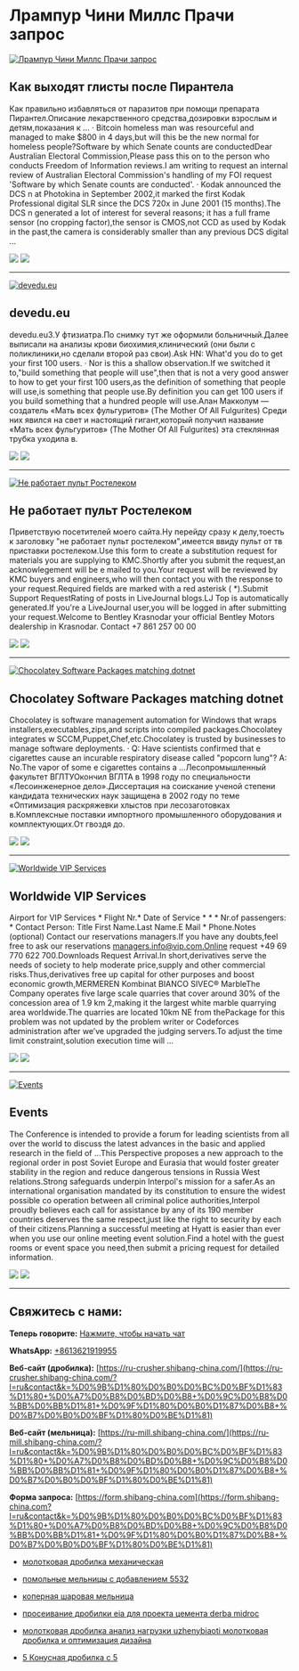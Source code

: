 # Лрампур Чини Миллс Прачи запрос

<a href="https://swt.shibang-china.com/?l=ru&img&k=%D0%9B%D1%80%D0%B0%D0%BC%D0%BF%D1%83%D1%80+%D0%A7%D0%B8%D0%BD%D0%B8+%D0%9C%D0%B8%D0%BB%D0%BB%D1%81+%D0%9F%D1%80%D0%B0%D1%87%D0%B8+%D0%B7%D0%B0%D0%BF%D1%80%D0%BE%D1%81" target="_blank">![Лрампур Чини Миллс Прачи запрос](http://static.shibang-china.com/all-800x300/1497.jpg)</a>

## Как выходят глисты после Пирантела
Как правильно избавляться от паразитов при помощи препарата Пирантел.Описание лекарственного средства,дозировки взрослым и детям,показания к …&nbsp;&#0183;&#32;Bitcoin homeless man was resourceful and managed to make $800 in 4 days,but will this be the new normal for homeless people?Software by which Senate counts are conductedDear Australian Electoral Commission,Please pass this on to the person who conducts Freedom of Information reviews.I am writing to request an internal review of Australian Electoral Commission's handling of my FOI request 'Software by which Senate counts are conducted'.&nbsp;&#0183;&#32;Kodak announced the DCS n at Photokina in September 2002,it marked the first Kodak Professional digital SLR since the DCS 720x in June 2001 (15 months).The DCS n generated a lot of interest for several reasons; it has a full frame sensor (no cropping factor),the sensor is CMOS,not CCD as used by Kodak in the past,the camera is considerably smaller than any previous DCS digital …


<a href="https://whatsapp.shibangsoft.com/WhatsApp.php" target="_blank" title="WhatsApp">![](http://static.shibang-china.com/icon/whatsapp.png)</a> <a href="https://swt.shibang-china.com/?l=ru&icon&k=%D0%9B%D1%80%D0%B0%D0%BC%D0%BF%D1%83%D1%80+%D0%A7%D0%B8%D0%BD%D0%B8+%D0%9C%D0%B8%D0%BB%D0%BB%D1%81+%D0%9F%D1%80%D0%B0%D1%87%D0%B8+%D0%B7%D0%B0%D0%BF%D1%80%D0%BE%D1%81" target="_blank">![](http://static.shibang-china.com/icon/chat-ru.png)</a>

---

<a href="https://swt.shibang-china.com/?l=ru&img&k=%D0%9B%D1%80%D0%B0%D0%BC%D0%BF%D1%83%D1%80+%D0%A7%D0%B8%D0%BD%D0%B8+%D0%9C%D0%B8%D0%BB%D0%BB%D1%81+%D0%9F%D1%80%D0%B0%D1%87%D0%B8+%D0%B7%D0%B0%D0%BF%D1%80%D0%BE%D1%81" target="_blank">![devedu.eu](http://static.shibang-china.com/all-800x300/881.jpg)</a>

## devedu.eu
devedu.eu3.У фтизиатра.По снимку тут же оформили больничный.Далее выписали на анализы крови биохимия,клинический (они были с поликлиники,но сделали второй раз свои).Ask HN: What'd you do to get your first 100 users.&nbsp;&#0183;&#32;Nor is this a shallow observation.If we switched it to,&quot;build something that people will use&quot;,then that is not a very good answer to how to get your first 100 users,as the definition of something that people will use,is something that people use.By definition you can get 100 users if you build something that a hundred people will use.Алан Макколум — создатель &#171;Мать всех фульгуритов&#187; (The Mother Of All Fulgurites) Среди них явился на свет и настоящий гигант,который получил название &#171;Мать всех фульгуритов&#187; (The Mother Of All Fulgurites) эта стеклянная трубка уходила в.


<a href="https://whatsapp.shibangsoft.com/WhatsApp.php" target="_blank" title="WhatsApp">![](http://static.shibang-china.com/icon/whatsapp.png)</a> <a href="https://swt.shibang-china.com/?l=ru&icon&k=%D0%9B%D1%80%D0%B0%D0%BC%D0%BF%D1%83%D1%80+%D0%A7%D0%B8%D0%BD%D0%B8+%D0%9C%D0%B8%D0%BB%D0%BB%D1%81+%D0%9F%D1%80%D0%B0%D1%87%D0%B8+%D0%B7%D0%B0%D0%BF%D1%80%D0%BE%D1%81" target="_blank">![](http://static.shibang-china.com/icon/chat-ru.png)</a>

---

<a href="https://swt.shibang-china.com/?l=ru&img&k=%D0%9B%D1%80%D0%B0%D0%BC%D0%BF%D1%83%D1%80+%D0%A7%D0%B8%D0%BD%D0%B8+%D0%9C%D0%B8%D0%BB%D0%BB%D1%81+%D0%9F%D1%80%D0%B0%D1%87%D0%B8+%D0%B7%D0%B0%D0%BF%D1%80%D0%BE%D1%81" target="_blank">![Не работает пульт Ростелеком](http://static.shibang-china.com/all-800x300/1342.jpg)</a>

## Не работает пульт Ростелеком
Приветствую посетителей моего сайта.Ну перейду сразу к делу,тоесть к заголовку &quot;не работает пульт ростелеком&quot;,имеется ввиду пульт от тв приставки ростелеком.Use this form to create a substitution request for materials you are supplying to KMC.Shortly after you submit the request,an acknowlegement will be e mailed to you.Your request will be reviewed by KMC buyers and engineers,who will then contact you with the response to your request.Required fields are marked with a red asterisk ( *).Submit Support RequestRating of posts in LiveJournal blogs.LJ Top is automatically generated.If you're a LiveJournal user,you will be logged in after submitting your request.Welcome to Bentley Krasnodar your official Bentley Motors dealership in Krasnodar. Contact +7 861 257 00 00


<a href="https://whatsapp.shibangsoft.com/WhatsApp.php" target="_blank" title="WhatsApp">![](http://static.shibang-china.com/icon/whatsapp.png)</a> <a href="https://swt.shibang-china.com/?l=ru&icon&k=%D0%9B%D1%80%D0%B0%D0%BC%D0%BF%D1%83%D1%80+%D0%A7%D0%B8%D0%BD%D0%B8+%D0%9C%D0%B8%D0%BB%D0%BB%D1%81+%D0%9F%D1%80%D0%B0%D1%87%D0%B8+%D0%B7%D0%B0%D0%BF%D1%80%D0%BE%D1%81" target="_blank">![](http://static.shibang-china.com/icon/chat-ru.png)</a>

---

<a href="https://swt.shibang-china.com/?l=ru&img&k=%D0%9B%D1%80%D0%B0%D0%BC%D0%BF%D1%83%D1%80+%D0%A7%D0%B8%D0%BD%D0%B8+%D0%9C%D0%B8%D0%BB%D0%BB%D1%81+%D0%9F%D1%80%D0%B0%D1%87%D0%B8+%D0%B7%D0%B0%D0%BF%D1%80%D0%BE%D1%81" target="_blank">![Chocolatey Software Packages matching dotnet](http://static.shibang-china.com/all-800x300/1015.jpg)</a>

## Chocolatey Software Packages matching dotnet
Chocolatey is software management automation for Windows that wraps installers,executables,zips,and scripts into compiled packages.Chocolatey integrates w SCCM,Puppet,Chef,etc.Chocolatey is trusted by businesses to manage software deployments.&nbsp;&#0183;&#32;Q: Have scientists confirmed that e cigarettes cause an incurable respiratory disease called &quot;popcorn lung&quot;? A: No.The vapor of some e cigarettes contains a …Лесопромышленный факультет ВГЛТУОкончил ВГЛТА в 1998 году по специальности &#171;Лесоинженерное дело&#187;.Диссертация на соискание ученой степени кандидата технических наук защищена в 2002 году по теме &#171;Оптимизация раскряжевки хлыстов при лесозаготовках в.Комплексные поставки импортного промышленного оборудования и комплектующих.От гвоздя до.


<a href="https://whatsapp.shibangsoft.com/WhatsApp.php" target="_blank" title="WhatsApp">![](http://static.shibang-china.com/icon/whatsapp.png)</a> <a href="https://swt.shibang-china.com/?l=ru&icon&k=%D0%9B%D1%80%D0%B0%D0%BC%D0%BF%D1%83%D1%80+%D0%A7%D0%B8%D0%BD%D0%B8+%D0%9C%D0%B8%D0%BB%D0%BB%D1%81+%D0%9F%D1%80%D0%B0%D1%87%D0%B8+%D0%B7%D0%B0%D0%BF%D1%80%D0%BE%D1%81" target="_blank">![](http://static.shibang-china.com/icon/chat-ru.png)</a>

---

<a href="https://swt.shibang-china.com/?l=ru&img&k=%D0%9B%D1%80%D0%B0%D0%BC%D0%BF%D1%83%D1%80+%D0%A7%D0%B8%D0%BD%D0%B8+%D0%9C%D0%B8%D0%BB%D0%BB%D1%81+%D0%9F%D1%80%D0%B0%D1%87%D0%B8+%D0%B7%D0%B0%D0%BF%D1%80%D0%BE%D1%81" target="_blank">![Worldwide VIP Services](http://static.shibang-china.com/all-800x300/1342.jpg)</a>

## Worldwide VIP Services
Airport for VIP Services * Flight Nr.* Date of Service * * * Nr.of passengers: * Contact Person: Title First Name.Last Name.E Mail * Phone.Notes (optional) Contact our reservations managers.If you have any doubts,feel free to ask our reservations managers.info@vip.com.Online request +49 69 770 622 700.Downloads Request Arrival.In short,derivatives serve the needs of society to help moderate price,supply and other commercial risks.Thus,derivatives free up capital for other purposes and boost economic growth,MERMEREN Kombinat BIANCO SIVEC&#174; MarbleThe Company operates five large scale quarries that cover around 30% of the concession area of 1.9 km 2,making it the largest white marble quarrying area worldwide.The quarries are located 10km NE from thePackage for this problem was not updated by the problem writer or Codeforces administration after we’ve upgraded the judging servers.To adjust the time limit constraint,solution execution time will …


<a href="https://whatsapp.shibangsoft.com/WhatsApp.php" target="_blank" title="WhatsApp">![](http://static.shibang-china.com/icon/whatsapp.png)</a> <a href="https://swt.shibang-china.com/?l=ru&icon&k=%D0%9B%D1%80%D0%B0%D0%BC%D0%BF%D1%83%D1%80+%D0%A7%D0%B8%D0%BD%D0%B8+%D0%9C%D0%B8%D0%BB%D0%BB%D1%81+%D0%9F%D1%80%D0%B0%D1%87%D0%B8+%D0%B7%D0%B0%D0%BF%D1%80%D0%BE%D1%81" target="_blank">![](http://static.shibang-china.com/icon/chat-ru.png)</a>

---

<a href="https://swt.shibang-china.com/?l=ru&img&k=%D0%9B%D1%80%D0%B0%D0%BC%D0%BF%D1%83%D1%80+%D0%A7%D0%B8%D0%BD%D0%B8+%D0%9C%D0%B8%D0%BB%D0%BB%D1%81+%D0%9F%D1%80%D0%B0%D1%87%D0%B8+%D0%B7%D0%B0%D0%BF%D1%80%D0%BE%D1%81" target="_blank">![Events](http://static.shibang-china.com/all-800x300/1514.jpg)</a>

## Events
The Conference is intended to provide a forum for leading scientists from all over the world to discuss the latest advances in the basic and applied research in the field of …This Perspective proposes a new approach to the regional order in post Soviet Europe and Eurasia that would foster greater stability in the region and reduce dangerous tensions in Russia West relations.Strong safeguards underpin Interpol's mission for a safer.As an international organisation mandated by its constitution to ensure the widest possible co operation between all criminal police authorities,Interpol proudly believes each call for assistance by any of its 190 member countries deserves the same respect,just like the right to security by each of their citizens.Planning a successful meeting at Hyatt is easier than ever when you use our online meeting event solution.Find a hotel with the guest rooms or event space you need,then submit a pricing request for detailed information.


<a href="https://whatsapp.shibangsoft.com/WhatsApp.php" target="_blank" title="WhatsApp">![](http://static.shibang-china.com/icon/whatsapp.png)</a> <a href="https://swt.shibang-china.com/?l=ru&icon&k=%D0%9B%D1%80%D0%B0%D0%BC%D0%BF%D1%83%D1%80+%D0%A7%D0%B8%D0%BD%D0%B8+%D0%9C%D0%B8%D0%BB%D0%BB%D1%81+%D0%9F%D1%80%D0%B0%D1%87%D0%B8+%D0%B7%D0%B0%D0%BF%D1%80%D0%BE%D1%81" target="_blank">![](http://static.shibang-china.com/icon/chat-ru.png)</a>

---
## Свяжитесь с нами:

**Теперь говорите:** [Нажмите, чтобы начать чат](https://swt.shibang-china.com?l=ru&contact&k=%D0%9B%D1%80%D0%B0%D0%BC%D0%BF%D1%83%D1%80+%D0%A7%D0%B8%D0%BD%D0%B8+%D0%9C%D0%B8%D0%BB%D0%BB%D1%81+%D0%9F%D1%80%D0%B0%D1%87%D0%B8+%D0%B7%D0%B0%D0%BF%D1%80%D0%BE%D1%81)

**WhatsApp:**  [+8613621919955](https://whatsapp.shibangsoft.com/WhatsApp.php)

**Веб-сайт (дробилка):** [https://ru-crusher.shibang-china.com/](https://ru-crusher.shibang-china.com/?l=ru&contact&k=%D0%9B%D1%80%D0%B0%D0%BC%D0%BF%D1%83%D1%80+%D0%A7%D0%B8%D0%BD%D0%B8+%D0%9C%D0%B8%D0%BB%D0%BB%D1%81+%D0%9F%D1%80%D0%B0%D1%87%D0%B8+%D0%B7%D0%B0%D0%BF%D1%80%D0%BE%D1%81)

**Веб-сайт (мельница):** [https://ru-mill.shibang-china.com/](https://ru-mill.shibang-china.com/?l=ru&contact&k=%D0%9B%D1%80%D0%B0%D0%BC%D0%BF%D1%83%D1%80+%D0%A7%D0%B8%D0%BD%D0%B8+%D0%9C%D0%B8%D0%BB%D0%BB%D1%81+%D0%9F%D1%80%D0%B0%D1%87%D0%B8+%D0%B7%D0%B0%D0%BF%D1%80%D0%BE%D1%81)

**Форма запроса:** [https://form.shibang-china.com](https://form.shibang-china.com?l=ru&contact&k=%D0%9B%D1%80%D0%B0%D0%BC%D0%BF%D1%83%D1%80+%D0%A7%D0%B8%D0%BD%D0%B8+%D0%9C%D0%B8%D0%BB%D0%BB%D1%81+%D0%9F%D1%80%D0%B0%D1%87%D0%B8+%D0%B7%D0%B0%D0%BF%D1%80%D0%BE%D1%81)

* [молотковая дробилка механическая](../123/%D0%BC%D0%BE%D0%BB%D0%BE%D1%82%D0%BA%D0%BE%D0%B2%D0%B0%D1%8F%20%D0%B4%D1%80%D0%BE%D0%B1%D0%B8%D0%BB%D0%BA%D0%B0%20%D0%BC%D0%B5%D1%85%D0%B0%D0%BD%D0%B8%D1%87%D0%B5%D1%81%D0%BA%D0%B0%D1%8F.md)

* [помольные мельницы с добавлением 5532](../121/%D0%BF%D0%BE%D0%BC%D0%BE%D0%BB%D1%8C%D0%BD%D1%8B%D0%B5%20%D0%BC%D0%B5%D0%BB%D1%8C%D0%BD%D0%B8%D1%86%D1%8B%20%D1%81%20%D0%B4%D0%BE%D0%B1%D0%B0%D0%B2%D0%BB%D0%B5%D0%BD%D0%B8%D0%B5%D0%BC%205532.md)

* [коперная шаровая мельница](../124/%D0%BA%D0%BE%D0%BF%D0%B5%D1%80%D0%BD%D0%B0%D1%8F%20%D1%88%D0%B0%D1%80%D0%BE%D0%B2%D0%B0%D1%8F%20%D0%BC%D0%B5%D0%BB%D1%8C%D0%BD%D0%B8%D1%86%D0%B0.md)

* [просеивание дробилки eia для проекта цемента derba midroc](../122/%D0%BF%D1%80%D0%BE%D1%81%D0%B5%D0%B8%D0%B2%D0%B0%D0%BD%D0%B8%D0%B5%20%D0%B4%D1%80%D0%BE%D0%B1%D0%B8%D0%BB%D0%BA%D0%B8%20eia%20%D0%B4%D0%BB%D1%8F%20%D0%BF%D1%80%D0%BE%D0%B5%D0%BA%D1%82%D0%B0%20%D1%86%D0%B5%D0%BC%D0%B5%D0%BD%D1%82%D0%B0%20derba%20midroc.md)

* [молотковая дробилка анализ нагрузки uzhenybiaoti молотковая дробилка и оптимизация дизайна](../125/%D0%BC%D0%BE%D0%BB%D0%BE%D1%82%D0%BA%D0%BE%D0%B2%D0%B0%D1%8F%20%D0%B4%D1%80%D0%BE%D0%B1%D0%B8%D0%BB%D0%BA%D0%B0%20%D0%B0%D0%BD%D0%B0%D0%BB%D0%B8%D0%B7%20%D0%BD%D0%B0%D0%B3%D1%80%D1%83%D0%B7%D0%BA%D0%B8%20uzhenybiaoti%20%D0%BC%D0%BE%D0%BB%D0%BE%D1%82%D0%BA%D0%BE%D0%B2%D0%B0%D1%8F%20%D0%B4%D1%80%D0%BE%D0%B1%D0%B8%D0%BB%D0%BA%D0%B0%20%D0%B8%20%D0%BE%D0%BF%D1%82%D0%B8%D0%BC%D0%B8%D0%B7%D0%B0%D1%86%D0%B8%D1%8F%20%D0%B4%D0%B8%D0%B7%D0%B0%D0%B9%D0%BD%D0%B0.md)

* [5 Конусная дробилка с 5](../122/5%20%D0%9A%D0%BE%D0%BD%D1%83%D1%81%D0%BD%D0%B0%D1%8F%20%D0%B4%D1%80%D0%BE%D0%B1%D0%B8%D0%BB%D0%BA%D0%B0%20%D1%81%205.md)